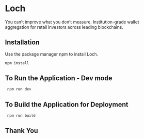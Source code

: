 # Loch

You can’t improve
what you don’t measure. Institution-grade wallet aggregation for retail investors across leading blockchains.

## Installation

Use the package manager npm to install Loch.

```bash
npm install
```

## To Run the Application - Dev mode

```bash
 npm run dev
```

## To Build the Application for Deployment

```bash
 npm run build
```

## Thank You
